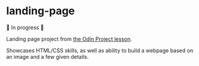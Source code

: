# landing-page

🚧 In progress 🚧

Landing page project from [the Odin Project lesson](https://www.theodinproject.com/lessons/foundations-landing-page).

Showcases HTML/CSS skills, as well as ability to build a webpage based on an image and a few given details.
